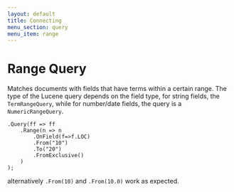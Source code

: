```yaml
---
layout: default
title: Connecting
menu_section: query
menu_item: range
---
```



# Range Query
Matches documents with fields that have terms within a certain range. The type of the Lucene query depends on the field type, for string fields, the `TermRangeQuery`, while for number/date fields, the query is a `NumericRangeQuery`. 


	.Query(ff => ff
		.Range(n => n
			.OnField(f=>f.LOC)
			.From("10")
			.To("20")
			.FromExclusive()
		)
	);

alternatively `.From(10)` and `.From(10.0)` work as expected.